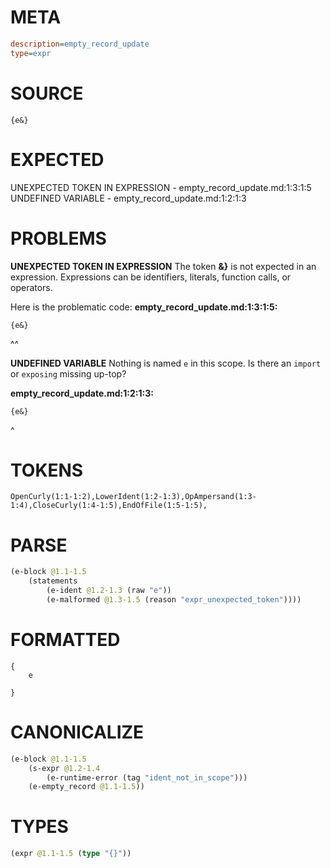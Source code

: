 # META
~~~ini
description=empty_record_update
type=expr
~~~
# SOURCE
~~~roc
{e&}
~~~
# EXPECTED
UNEXPECTED TOKEN IN EXPRESSION - empty_record_update.md:1:3:1:5
UNDEFINED VARIABLE - empty_record_update.md:1:2:1:3
# PROBLEMS
**UNEXPECTED TOKEN IN EXPRESSION**
The token **&}** is not expected in an expression.
Expressions can be identifiers, literals, function calls, or operators.

Here is the problematic code:
**empty_record_update.md:1:3:1:5:**
```roc
{e&}
```
  ^^


**UNDEFINED VARIABLE**
Nothing is named `e` in this scope.
Is there an `import` or `exposing` missing up-top?

**empty_record_update.md:1:2:1:3:**
```roc
{e&}
```
 ^


# TOKENS
~~~zig
OpenCurly(1:1-1:2),LowerIdent(1:2-1:3),OpAmpersand(1:3-1:4),CloseCurly(1:4-1:5),EndOfFile(1:5-1:5),
~~~
# PARSE
~~~clojure
(e-block @1.1-1.5
	(statements
		(e-ident @1.2-1.3 (raw "e"))
		(e-malformed @1.3-1.5 (reason "expr_unexpected_token"))))
~~~
# FORMATTED
~~~roc
{
	e
	
}
~~~
# CANONICALIZE
~~~clojure
(e-block @1.1-1.5
	(s-expr @1.2-1.4
		(e-runtime-error (tag "ident_not_in_scope")))
	(e-empty_record @1.1-1.5))
~~~
# TYPES
~~~clojure
(expr @1.1-1.5 (type "{}"))
~~~
